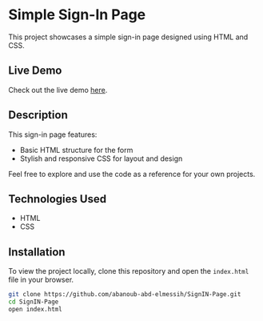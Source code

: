 # Simple Sign-In Page

This project showcases a simple sign-in page designed using HTML and CSS.

## Live Demo

Check out the live demo [here](https://abanoub-abd-elmessih.github.io/SignIN-Page/).

## Description

This sign-in page features:
- Basic HTML structure for the form
- Stylish and responsive CSS for layout and design

Feel free to explore and use the code as a reference for your own projects.

## Technologies Used

- HTML
- CSS

## Installation

To view the project locally, clone this repository and open the `index.html` file in your browser.

```bash
git clone https://github.com/abanoub-abd-elmessih/SignIN-Page.git
cd SignIN-Page
open index.html
